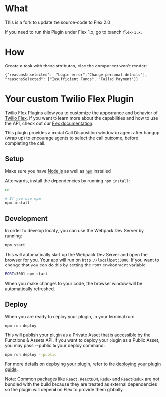 # What

This is a fork to update the source-code to Flex 2.0

If you need to run this Plugin under Flex 1.x, go to branch `flex-1.x`.

# How

Create a task with these attributes, else the component won't render:

`{"reasonsUnselected": ["Login error","Change personal details"], "reasonsSelected": ["Insufficient Funds", "Failed Payment"]}`

# Your custom Twilio Flex Plugin

Twilio Flex Plugins allow you to customize the appearance and behavior of [Twilio Flex](https://www.twilio.com/flex). If you want to learn more about the capabilities and how to use the API, check out our [Flex documentation](https://www.twilio.com/docs/flex).

This plugin provides a modal Call Disposition window to agent after hangup (wrap up) to encourage agents to select the call outcome, before completing the call.

## Setup

Make sure you have [Node.js](https://nodejs.org) as well as [`npm`](https://npmjs.com) installed.

Afterwards, install the dependencies by running `npm install`:

```bash
cd

# If you use npm
npm install
```

## Development

In order to develop locally, you can use the Webpack Dev Server by running:

```bash
npm start
```

This will automatically start up the Webpack Dev Server and open the browser for you. Your app will run on `http://localhost:3000`. If you want to change that you can do this by setting the `PORT` environment variable:

```bash
PORT=3001 npm start
```

When you make changes to your code, the browser window will be automatically refreshed.

## Deploy

When you are ready to deploy your plugin, in your terminal run:

```bash
npm run deploy
```

This will publish your plugin as a Private Asset that is accessible by the Functions & Assets API. If you want to deploy your plugin as a Public Asset, you may pass --public to your deploy command:

```bash
npm run deploy --public
```

For more details on deploying your plugin, refer to the [deploying your plugin guide](https://www.twilio.com/docs/flex/plugins#deploying-your-plugin).

Note: Common packages like `React`, `ReactDOM`, `Redux` and `ReactRedux` are not bundled with the build because they are treated as external dependencies so the plugin will depend on Flex to provide them globally.
